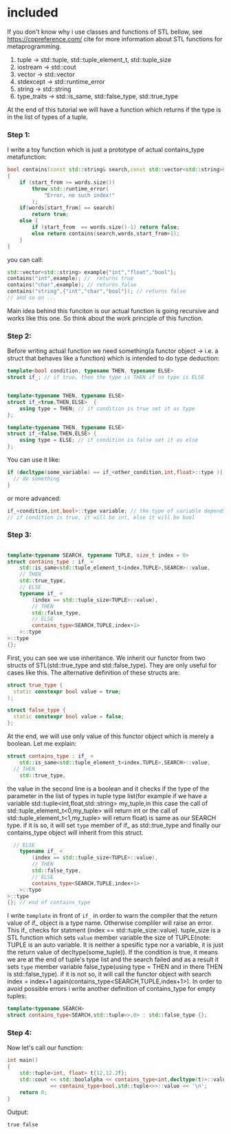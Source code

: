 # included 
If you don't know why i use classes and functions of STL bellow, see https://cppreference.com/ cite for more information 
about STL functions for metaprogramming.
1. tuple       -> std::tuple, std::tuple_element_t, std::tuple_size
2. iostream    -> std::cout
3. vector      -> std::vector
4. stdexcept   -> std::runtime_error
5. string      -> std::string
6. type_traits -> std::is_same, std::false_type, std::true_type

At the end of this tutorial we will have a function which returns if the type is in the list of types of a tuple.

### Step 1:
I write a toy function which is just a prototype of actual contains_type metafunction:
``` C++
bool contains(const std::string& search,const std::vector<std::string>& words, size_t start_from = 0)
{
	if (start_from >= words.size())
		throw std::runtime_error(
			"Error, no such index!"
		);
	if(words[start_from] == search)
		return true;
	else {
		if (start_from  == words.size()-1) return false;
		else return contains(search,words,start_from+1);
	}
}
```

you can call:
``` C++ 
std::vector<std::string> example{"int","float","bool"};
contains("int",example); //  returns true
contains("char",example); // returns false
contains("string",{"int","char","bool"}); // returns false
// and so on ...
```
Main idea behind this funciton is our actual function is going recursive and works like this one. So think about the work principle 
of this function.

### Step 2:
Before writing actual function we need something(a functor object -> i.e. a struct that behaves like a function) which is intended 
to do type deduction:

``` C++
template<bool condition, typename THEN, typename ELSE>
struct if_; // if true, then the type is THEN if no type is ELSE


template<typename THEN, typename ELSE>
struct if_<true,THEN,ELSE>	{
	using type = THEN; // if condition is true set it as type
};

template<typename THEN, typename ELSE>
struct if_<false,THEN,ELSE> {
	using type = ELSE; // if condition is false set it as else
};

```

You can use it like: 

``` C++
if (decltype(some_variable) == if_<other_condition,int,float>::type ){
  // do something
}
```
or more advanced:

``` C++
if_<condition,int,bool>::type variable; // the type of variable depends on the condition :)
// if condition is true, it will be int, else it will be bool
```
### Step 3:

``` C++

template<typename SEARCH, typename TUPLE, size_t index = 0>
struct contains_type : if_ <
	std::is_same<std::tuple_element_t<index,TUPLE>,SEARCH>::value,
	// THEN 
	std::true_type, 
	// ELSE 
	typename if_ <
		(index == std::tuple_size<TUPLE>::value),
		// THEN 
		std::false_type,
		// ELSE 
		contains_type<SEARCH,TUPLE,index+1>
	>::type
>::type
{};

```
First, you can see we use inheritance. We inherit our functor from two structs of STL(std::true_type and std::false_type). They are 
only useful for cases like this. The alternative definition of these structs are:
``` C++
struct true_type {
  static constexpr bool value = true;
);

struct false_type {
  static constexpr bool value = false;
};

```
At the end, we will use only value of this functor object which is merely a boolean. Let me explain: 
``` C++
struct contains_type : if_ <
	std::is_same<std::tuple_element_t<index,TUPLE>,SEARCH>::value,
  // THEN 
	std::true_type, 
```
the value in the second line is a boolean and it checks if the type of the parameter in the list of types in tuple type list(for example 
if we have a variable std::tuple<int,float,std::string> my_tuple,in this case the call of std::tuple_element_t<0,my_tuple> will return int
or the call of std::tuple_element_t<1,my_tuple> will return float) is same as our SEARCH type. if it is so, it will set ``` type ```
member of if_ as std::true_type and finally our contains_type object will inherit from this struct.  

``` C++
  // ELSE 
	typename if_ <
		(index == std::tuple_size<TUPLE>::value),
		// THEN 
		std::false_type,
		// ELSE 
		contains_type<SEARCH,TUPLE,index+1>
	>::type
>::type
{}; // end of contains_type 
```
I write ``` template ``` in front of ```if_``` in order to warn the compiler that the return value of if_ object is a type name. Otherwise 
compliler will raise an error. This if_ checks for statment (index == std::tuple_size<TUPLE>::value). tuple_size is a STL function 
which sets ```value``` member variable the size of TUPLE(note: TUPLE is an auto variable. It is neither a spesific type nor a variable,
it is just the return value of decltype(some_tuple)). If the condition is true, it means we are at the end of tuple's type list and 
the search failed and as a result it sets ```type``` member variable false_type(using type = THEN and in there THEN is std::false_type). 
if it is not so, it will call the functor object with search index  = index+1 again(contains_type<SEARCH,TUPLE,index+1>). In order to avoid 
possible errors i write another definition of contains_type for empty tuples: 
``` C++
template<typename SEARCH>
struct contains_type<SEARCH,std::tuple<>,0> : std::false_type {};
```

### Step 4:
Now let's call our function: 
``` C++
int main()
{
	std::tuple<int, float> t{12,12.2f};
	std::cout << std::boolalpha << contains_type<int,decltype(t)>::value << ' ' 
		      << contains_type<bool,std::tuple<>>::value << '\n';
	return 0;
}
```

Output: 
``` plaintext
true false
```



